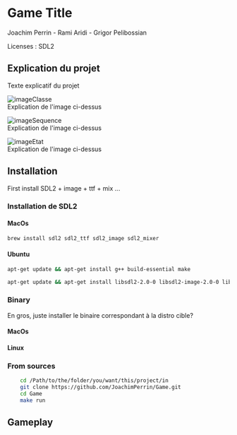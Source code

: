 # Game Title

Joachim Perrin - Rami Aridi - Grigor Pelibossian

Licenses : SDL2 

## Explication du projet
Texte explicatif du projet

![imageClasse](ClasseUml.png?raw=true  "diagramme uml de classe pour expliquer l'ECS")  
Explication de l'image ci-dessus

![imageSequence](SequenceUml.png?raw=true  "diagramme uml de séquences pour expliquer le déroulement du jeu")  
Explication de l'image ci-dessus

![imageEtat](EtatUml.png?raw=true  "diagramme uml d'etat pour expliquer les GameStates")  
Explication de l'image ci-dessus


## Installation

First install SDL2 + image + ttf + mix ...

### Installation de SDL2

#### MacOs
```bash
brew install sdl2 sdl2_ttf sdl2_image sdl2_mixer
```

#### Ubuntu

```bash
apt-get update && apt-get install g++ build-essential make
```

```bash
apt-get update && apt-get install libsdl2-2.0-0 libsdl2-image-2.0-0 libsdl2-ttf-2.0-0 libsdl2-mixer-2.0-0
```

### Binary
En gros, juste installer le binaire correspondant à la distro cible?

#### MacOs
#### Linux

### From sources

```bash
    cd /Path/to/the/folder/you/want/this/project/in
    git clone https://github.com/JoachimPerrin/Game.git
    cd Game
    make run
```

## Gameplay